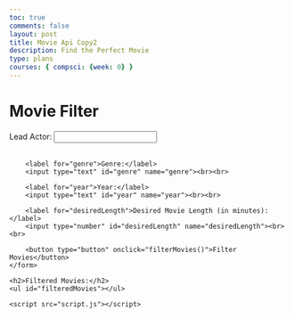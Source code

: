```yaml
---
toc: true
comments: false
layout: post
title: Movie Api Copy2
description: Find the Perfect Movie
type: plans
courses: { compsci: {week: 0} }
---
```


<html>
<head>
    <title>Movie Filter</title>
</head>
<body>
    <h1>Movie Filter</h1>
    <form id="filterForm">
        <label for="leadActor">Lead Actor:</label>
        <input type="text" id="leadActor" name="leadActor"><br><br>

        <label for="genre">Genre:</label>
        <input type="text" id="genre" name="genre"><br><br>

        <label for="year">Year:</label>
        <input type="text" id="year" name="year"><br><br>

        <label for="desiredLength">Desired Movie Length (in minutes):</label>
        <input type="number" id="desiredLength" name="desiredLength"><br><br>

        <button type="button" onclick="filterMovies()">Filter Movies</button>
    </form>

    <h2>Filtered Movies:</h2>
    <ul id="filteredMovies"></ul>

    <script src="script.js"></script>
</body>
</html>
